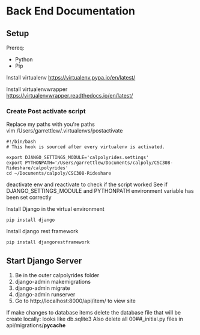 # Back End Documentation

## Setup

Prereq:
* Python
* Pip

Install virtualenv
https://virtualenv.pypa.io/en/latest/

Install virtualenvwrapper
https://virtualenvwrapper.readthedocs.io/en/latest/

### Create Post activate script

Replace my paths with you're paths<br/>
vim /Users/garrettlew/.virtualenvs/postactivate
```
#!/bin/bash
# This hook is sourced after every virtualenv is activated.

export DJANGO_SETTINGS_MODULE='calpolyrides.settings'
export PYTHONPATH='/Users/garrettlew/Documents/calpoly/CSC308-Rideshare/calpolyrides'
cd ~/Documents/calpoly/CSC308-Rideshare
```
deactivate env and reactivate to check if the script worked
See if DJANGO_SETTINGS_MODULE and PYTHONPATH environment variable has been set correctly

Install Django in the virtual environment
```
pip install django
```

Install django rest framework
```
pip install djangorestframework
```

## Start Django Server

1. Be in the outer calpolyrides folder
2. django-admin makemigrations
3. django-admin migrate
4. django-admin runserver
5. Go to http://localhost:8000/api/item/ to view site

If make changes to database items delete the database file that will be create locally: looks like db.sqlite3
Also delete all 00##_initial.py files in api/migrations/__pycache__



